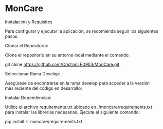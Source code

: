 # MonCare
Instalación y Requisitos

Para configurar y ejecutar la aplicación, se recomienda seguir los siguientes pasos:

Clonar el Repositorio:

Clone el repositorio en su entorno local mediante el comando:

git clone https://github.com/CristianLF0903/MonCare.git

Seleccionar Rama Develop:

Asegúrese de encontrarse en la rama develop para acceder a la versión más reciente del código en desarrollo:

Instalar Dependencias:

Utilice el archivo requirements.txt ubicado en ./moncare/requirements.txt para instalar las librerías necesarias. Ejecute el siguiente comando:

pip install -r moncare/requirements.txt
